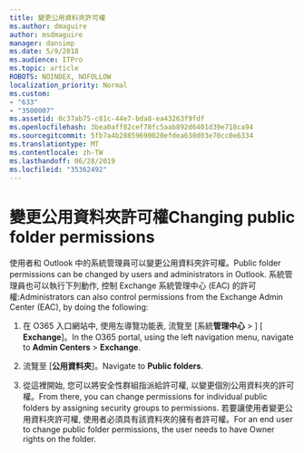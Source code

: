 ```yaml
---
title: 變更公用資料夾許可權
ms.author: dmaguire
author: msdmaguire
manager: dansimp
ms.date: 5/9/2018
ms.audience: ITPro
ms.topic: article
ROBOTS: NOINDEX, NOFOLLOW
localization_priority: Normal
ms.custom:
- "633"
- "3500007"
ms.assetid: 0c37ab75-c81c-44e7-bda8-ea43263f9fdf
ms.openlocfilehash: 3bea0aff82cef78fc5aab892d6401d39e718ca94
ms.sourcegitcommit: 5fb7a4b28859690020efdea630d03e70cc0e6334
ms.translationtype: MT
ms.contentlocale: zh-TW
ms.lasthandoff: 06/28/2019
ms.locfileid: "35362492"
---
```

# <a name="changing-public-folder-permissions"></a><span data-ttu-id="b6d80-102">變更公用資料夾許可權</span><span class="sxs-lookup"><span data-stu-id="b6d80-102">Changing public folder permissions</span></span>

<span data-ttu-id="b6d80-103">使用者和 Outlook 中的系統管理員可以變更公用資料夾許可權。</span><span class="sxs-lookup"><span data-stu-id="b6d80-103">Public folder permissions can be changed by users and administrators in Outlook.</span></span> <span data-ttu-id="b6d80-104">系統管理員也可以執行下列動作, 控制 Exchange 系統管理中心 (EAC) 的許可權:</span><span class="sxs-lookup"><span data-stu-id="b6d80-104">Administrators can also control permissions from the Exchange Admin Center (EAC), by doing the following:</span></span>
  
1. <span data-ttu-id="b6d80-105">在 O365 入口網站中, 使用左導覽功能表, 流覽至 [系統**管理中心** \> ] [ **Exchange**]。</span><span class="sxs-lookup"><span data-stu-id="b6d80-105">In the O365 portal, using the left navigation menu, navigate to **Admin Centers** \> **Exchange**.</span></span>

2. <span data-ttu-id="b6d80-106">流覽至 [**公用資料夾**]。</span><span class="sxs-lookup"><span data-stu-id="b6d80-106">Navigate to **Public folders**.</span></span>

3. <span data-ttu-id="b6d80-107">從這裡開始, 您可以將安全性群組指派給許可權, 以變更個別公用資料夾的許可權。</span><span class="sxs-lookup"><span data-stu-id="b6d80-107">From there, you can change permissions for individual public folders by assigning security groups to permissions.</span></span> <span data-ttu-id="b6d80-108">若要讓使用者變更公用資料夾許可權, 使用者必須具有該資料夾的擁有者許可權。</span><span class="sxs-lookup"><span data-stu-id="b6d80-108">For an end user to change public folder permissions, the user needs to have Owner rights on the folder.</span></span>
